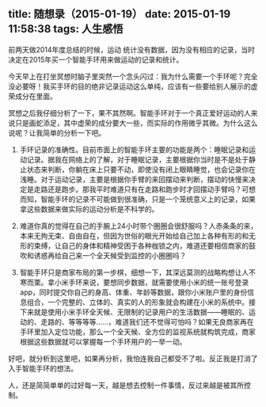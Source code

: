 title: 随想录（2015-01-19）
date: 2015-01-19 11:58:38
tags: 人生感悟
---
前两天做2014年度总结的时候，运动 统计没有数据，因为没有相应的记录，当时决定在2015年买一个智能手环用来做运动的记录和统计。

今天早上在打坐冥想时脑子里突然一个念头闪过：我为什么需要一个手环呢？完全没必要呀！我买手环的目的绝非记录运动这么单纯，应该有一些要给别人展示的虚荣成分在里面。

冥想之后我仔细分析了一下，果不其然啊。智能手环对于一个真正爱好运动的人来说只是画蛇添足，其中虚荣的成分要大一些，而实际的作用微乎其微。为什么这么说呢？让我简单的分析一下吧。

1. 手环记录的准确性。目前市面上的智能手环主要的功能是两个：睡眠记录和运动记录。据我在网络上的了解，对于睡眠记录，主要根据你当时是不是处于静止状态来判断，你躺在床上只要不动，即使没有闭上眼睛睡觉，也会记录你在浅睡。对于运动记录，主要是根据你手臂的来回摆动来判断，摆动的快慢来决定是走路还是跑步。那我平时难道只有在走路和跑步时才回摆动手臂吗？可想而知，智能手环的记录不可能做到很准确，只是一个笼统意义上的记录，如果拿这些数据来做实际的运动分析是不科学的。

2. 难道你真的觉得在自己的手腕上24小时带个圈圈会很舒服吗？人赤条条的来，本来无拘无束、自由自在，但因为世俗的眼光开始给自己加上各种有形的和无形的束缚，让自己的身体和精神受困于各种枷锁之内，难道还要相信商家的鼓吹和诱惑再给自己来一个全天候受到监控的小圈圈吗？

3. 智能手环只是商家布局的第一步棋，细想一下，其深远莫测的战略构想让人不寒而栗。拿小米手环来说，要想同步数据，就需要使用小米的统一账号登录app，同时提交你自己的身高、体重、年龄等数据，跟你小米账户里的身份信息组合，一个完整的、立体的、真实的人的形象就会构建在小米的系统中。接下来就是使用小米手环全天候、无限制的记录用户的生活数据——睡眠的、运动的、走路的、等等等等......，难道我们还不觉得可怕吗？如果无良商家再在手环里加入定位功能，那么一个全天候、全方位的监视系统就构筑完成，商家根据这些数据就可以掌握每一个手环用户的一举一动。

好吧，就分析到这里吧，如果再分析，我怕连我自己都受不了啦。反正我是打消了入手智能手环的想法。

人，还是简简单单的过好每一天，越是想去控制一件事情，反过来越是被其所控制。
